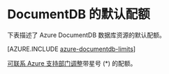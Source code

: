 <properties 
	pageTitle="DocumentDB 的默认配额 | Azure" 
	description="了解 DocumentDB 分配的默认配额。"
	services="documentdb" 
	authors="mimig1" 
	manager="jhubbard" 
	editor="cgronlun" 
	documentationCenter=""/>

<tags 
	ms.service="documentdb" 
	ms.date="06/08/2016" 
	wacn.date="08/02/2016"/>


# DocumentDB 的默认配额

下表描述了 Azure DocumentDB 数据库资源的默认配额。

[AZURE.INCLUDE [azure-documentdb-limits](../includes/azure-documentdb-limits.md)]

[可联系 Azure 支持部门调整](/documentation/articles/documentdb-increase-limits/)带星号 (*) 的配额。

<!---HONumber=Mooncake_0725_2016-->